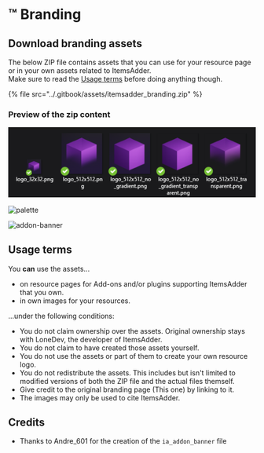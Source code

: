 # ™ Branding

## Download branding assets

The below ZIP file contains assets that you can use for your resource page or in your own assets related to ItemsAdder.\
Make sure to read the [Usage terms](branding.md#usage-terms) before doing anything though.

{% file src="../.gitbook/assets/itemsadder_branding.zip" %}

### Preview of the zip content

![logos](<../.gitbook/assets/image (92).png>)

![palette](../.gitbook/assets/color\_palette.jpg)

![addon-banner](../.gitbook/assets/ia\_addon\_banner.png)

## Usage terms

You **can** use the assets...

* on resource pages for Add-ons and/or plugins supporting ItemsAdder that you own.
* in own images for your resources.

...under the following conditions:

* You do not claim ownership over the assets. Original ownership stays with LoneDev, the developer of ItemsAdder.
* You do not claim to have created those assets yourself.
* You do not use the assets or part of them to create your own resource logo.
* You do not redistribute the assets. This includes but isn't limited to modified versions of both the ZIP file and the actual files themself.
* Give credit to the original branding page (This one) by linking to it.
* The images may only be used to cite ItemsAdder.

## Credits

* Thanks to Andre\_601 for the creation of the `ia_addon_banner` file
